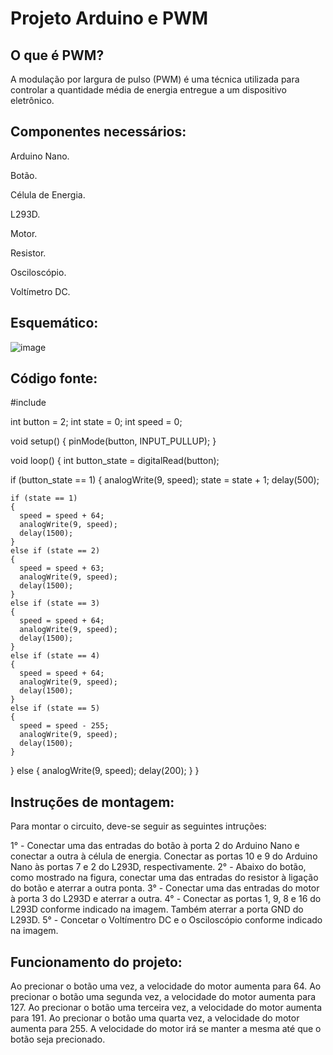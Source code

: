 <h1>Projeto Arduino e PWM</h1>

<h2>O que é PWM?</h2> 

<p>A modulação por largura de pulso (PWM) é uma técnica utilizada para controlar a quantidade média de energia entregue a um dispositivo eletrônico.</p>

<h2>Componentes necessários:</h2> 

<p>Arduino Nano.</p>
<p>Botão.</p>
<p>Célula de Energia.</p>
<p>L293D.</p>
<p>Motor.</p>
<p>Resistor.</p>
<p>Osciloscópio.</p>
<p>Voltímetro DC.</p>

<h2>Esquemático:</h2> 

![image](https://github.com/MatheusChiapetti/Arduino_PWM_Controller/assets/110207330/11fccb00-f5e0-4b3f-8fd2-1da03f20dc83)

<h2>Código fonte:</h2> 

<p> 
#include <Arduino.h>

int button = 2;
int state = 0;
int speed = 0;

void setup()
{
  pinMode(button, INPUT_PULLUP);
}

void loop()
{
  int button_state = digitalRead(button);

  if (button_state == 1)
  {
    analogWrite(9, speed);
    state = state + 1;
    delay(500);

    if (state == 1)
    {
      speed = speed + 64;
      analogWrite(9, speed);
      delay(1500);
    }
    else if (state == 2)
    {
      speed = speed + 63;
      analogWrite(9, speed);
      delay(1500);
    }
    else if (state == 3)
    {
      speed = speed + 64;
      analogWrite(9, speed);
      delay(1500);
    }
    else if (state == 4)
    {
      speed = speed + 64;
      analogWrite(9, speed);
      delay(1500);
    }
    else if (state == 5)
    {
      speed = speed - 255;
      analogWrite(9, speed);
      delay(1500);
    }
  }
  else
  {
    analogWrite(9, speed);
    delay(200);
  }
}
</p>

<h2>Instruções de montagem:</h2> 

<p>Para montar o circuito, deve-se seguir as seguintes intruções:</p>

<p>
1° - Conectar uma das entradas do botão à porta 2 do Arduino Nano e conectar a outra à célula de energia. Conectar as portas 10 e 9 do Arduino Nano às portas 7 e 2 do L293D, respectivamente.
2° - Abaixo do botão, como mostrado na figura, conectar uma das entradas do resistor à ligação do botão e aterrar a outra ponta.  
3° - Conectar uma das entradas do motor à porta 3 do L293D e aterrar a outra. 
4° - Conectar as portas 1, 9, 8 e 16 do L293D conforme indicado na imagem. Também aterrar a porta GND do L293D. 
5° - Concetar o Voltímentro DC e o Osciloscópio conforme indicado na imagem. 

<h2>Funcionamento do projeto:</h2> 

<p>
Ao precionar o botão uma vez, a velocidade do motor aumenta para 64.
Ao precionar o botão uma segunda vez, a velocidade do motor aumenta para 127.
Ao precionar o botão uma terceira vez, a velocidade do motor aumenta para 191.
Ao precionar o botão uma quarta vez, a velocidade do motor aumenta para 255. 
A velocidade do motor irá se manter a mesma até que o botão seja precionado. 
</p> 
